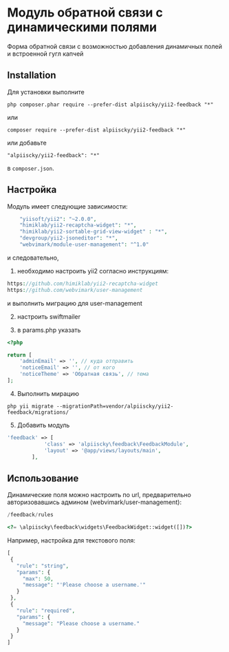 Модуль обратной связи с динамическими полями
=======================================
Форма обратной связи с возможностью добавления динамичных полей и встроенной гугл капчей

Installation
------------

Для установки выполните

```
php composer.phar require --prefer-dist alpiiscky/yii2-feedback "*"
```

или

```
composer require --prefer-dist alpiiscky/yii2-feedback "*"
```

или добавьте

```
"alpiiscky/yii2-feedback": "*"
```

в `composer.json`.

Настройка
-----

Модуль имеет следующие зависимости:

```php
    "yiisoft/yii2": "~2.0.0",
    "himiklab/yii2-recaptcha-widget": "*",
    "himiklab/yii2-sortable-grid-view-widget" : "*",
    "devgroup/yii2-jsoneditor": "*",
    "webvimark/module-user-management": "^1.0"
```
и следовательно, 

1. необходимо настроить yii2 согласно инструкциям:

```php
https://github.com/himiklab/yii2-recaptcha-widget
https://github.com/webvimark/user-management
```
и выполнить миграцию для user-management

2. настроить swiftmailer

3. в params.php указать
```php
<?php

return [
    'adminEmail' => '', // куда отправить
    'noticeEmail' => '', // от кого
    'noticeTheme' => 'Обратная связь', // тема
];
```

4. Выполнить мирацию 
```
php yii migrate --migrationPath=vendor/alpiiscky/yii2-feedback/migrations/
```

5. Добавить модуль
```php
'feedback' => [
            'class' => 'alpiiscky\feedback\FeedbackModule',
            'layout' => '@app/views/layouts/main',
        ],
```

Использование
-----

Динамические поля можно настроить по url, предварительно авторизовавшись админом (webvimark/user-management):
```php
/feedback/rules
```

```php
<?= \alpiiscky\feedback\widgets\FeedbackWidget::widget([])?>
```

Например, настройка для текстового поля:
 ```php
[
  {
    "rule": "string",
    "params": {
      "max": 50,
      "message": "'Please choose a username.'"
    }
  },
  {
    "rule": "required",
    "params": {
      "message": "Please choose a username."
    }
  }
]
```
